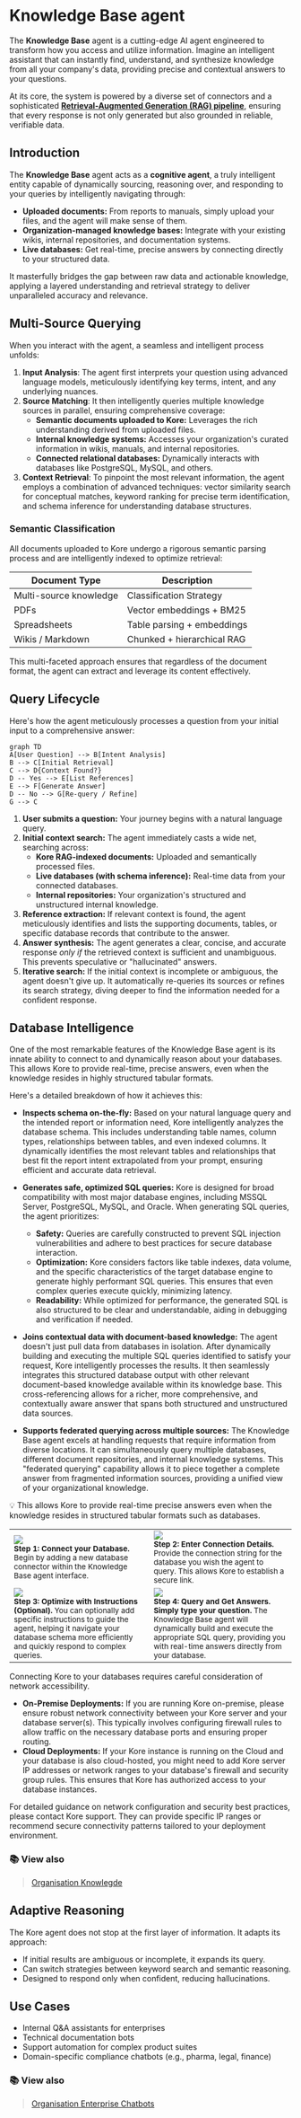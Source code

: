 # Knowledge Base agent

The **Knowledge Base** agent is a cutting-edge AI agent engineered to transform how you access and utilize information. Imagine an intelligent assistant that can instantly find, understand, and synthesize knowledge from all your company's data, providing precise and contextual answers to your questions.

At its core, the system is powered by a diverse set of connectors and a sophisticated <a target="_blank" href="/kore/ecosystem/kore_rag.html"><strong>Retrieval-Augmented Generation (RAG) pipeline</strong></a>, ensuring that every response is not only generated but also grounded in reliable, verifiable data.

## Introduction

The **Knowledge Base** agent acts as a **cognitive agent**, a truly intelligent entity capable of dynamically sourcing, reasoning over, and responding to your queries by intelligently navigating through:

  * **Uploaded documents:** From reports to manuals, simply upload your files, and the agent will make sense of them.
  * **Organization-managed knowledge bases:** Integrate with your existing wikis, internal repositories, and documentation systems.
  * **Live databases:** Get real-time, precise answers by connecting directly to your structured data.

It masterfully bridges the gap between raw data and actionable knowledge, applying a layered understanding and retrieval strategy to deliver unparalleled accuracy and relevance.

## Multi-Source Querying

When you interact with the agent, a seamless and intelligent process unfolds:

1.  **Input Analysis**: The agent first interprets your question using advanced language models, meticulously identifying key terms, intent, and any underlying nuances.
2.  **Source Matching**: It then intelligently queries multiple knowledge sources in parallel, ensuring comprehensive coverage:
      * **Semantic documents uploaded to Kore:** Leverages the rich understanding derived from uploaded files.
      * **Internal knowledge systems:** Accesses your organization's curated information in wikis, manuals, and internal repositories.
      * **Connected relational databases:** Dynamically interacts with databases like PostgreSQL, MySQL, and others.
3.  **Context Retrieval**: To pinpoint the most relevant information, the agent employs a combination of advanced techniques: vector similarity search for conceptual matches, keyword ranking for precise term identification, and schema inference for understanding database structures.

### Semantic Classification

All documents uploaded to Kore undergo a rigorous semantic parsing process and are intelligently indexed to optimize retrieval:

| Document Type              | Description                                       |
| -------------------------- | ------------------------------------------------- |
| Multi-source knowledge     | Classification Strategy                           |
| PDFs                       | Vector embeddings + BM25                          |
| Spreadsheets               | Table parsing + embeddings                        |
| Wikis / Markdown           | Chunked + hierarchical RAG                        |

This multi-faceted approach ensures that regardless of the document format, the agent can extract and leverage its content effectively.

## Query Lifecycle
Here's how the agent meticulously processes a question from your initial input to a comprehensive answer:

```mermaid
graph TD
A[User Question] --> B[Intent Analysis]
B --> C[Initial Retrieval]
C --> D{Context Found?}
D -- Yes --> E[List References]
E --> F[Generate Answer]
D -- No --> G[Re-query / Refine]
G --> C
```

1.  **User submits a question:** Your journey begins with a natural language query.
2.  **Initial context search:** The agent immediately casts a wide net, searching across:
      * **Kore RAG-indexed documents:** Uploaded and semantically processed files.
      * **Live databases (with schema inference):** Real-time data from your connected databases.
      * **Internal repositories:** Your organization's structured and unstructured internal knowledge.
3.  **Reference extraction:** If relevant context is found, the agent meticulously identifies and lists the supporting documents, tables, or specific database records that contribute to the answer.
4.  **Answer synthesis:** The agent generates a clear, concise, and accurate response *only if* the retrieved context is sufficient and unambiguous. This prevents speculative or "hallucinated" answers.
5.  **Iterative search:** If the initial context is incomplete or ambiguous, the agent doesn't give up. It automatically re-queries its sources or refines its search strategy, diving deeper to find the information needed for a confident response.

## Database Intelligence

One of the most remarkable features of the Knowledge Base agent is its innate ability to connect to and dynamically reason about your databases. This allows Kore to provide real-time, precise answers, even when the knowledge resides in highly structured tabular formats.

Here's a detailed breakdown of how it achieves this:

  * **Inspects schema on-the-fly:** Based on your natural language query and the intended report or information need, Kore intelligently analyzes the database schema. This includes understanding table names, column types, relationships between tables, and even indexed columns. It dynamically identifies the most relevant tables and relationships that best fit the report intent extrapolated from your prompt, ensuring efficient and accurate data retrieval.

  * **Generates safe, optimized SQL queries:** Kore is designed for broad compatibility with most major database engines, including MSSQL Server, PostgreSQL, MySQL, and Oracle. When generating SQL queries, the agent prioritizes:

      * **Safety:** Queries are carefully constructed to prevent SQL injection vulnerabilities and adhere to best practices for secure database interaction.
      * **Optimization:** Kore considers factors like table indexes, data volume, and the specific characteristics of the target database engine to generate highly performant SQL queries. This ensures that even complex queries execute quickly, minimizing latency.
      * **Readability:** While optimized for performance, the generated SQL is also structured to be clear and understandable, aiding in debugging and verification if needed.

  * **Joins contextual data with document-based knowledge:** The agent doesn't just pull data from databases in isolation. After dynamically building and executing the multiple SQL queries identified to satisfy your request, Kore intelligently processes the results. It then seamlessly integrates this structured database output with other relevant document-based knowledge available within its knowledge base. This cross-referencing allows for a richer, more comprehensive, and contextually aware answer that spans both structured and unstructured data sources.

  * **Supports federated querying across multiple sources:** The Knowledge Base agent excels at handling requests that require information from diverse locations. It can simultaneously query multiple databases, different document repositories, and internal knowledge systems. This "federated querying" capability allows it to piece together a complete answer from fragmented information sources, providing a unified view of your organizational knowledge.

💡 This allows Kore to provide real-time precise answers even when the knowledge resides in structured tabular formats such as databases.

<table>
<tbody>
  <tr>
   <td>
      <img src="./assets/db_step1.png"/><br>
      <sub><b>Step 1: Connect your Database.</b> Begin by adding a new database connector within the Knowledge Base agent interface.</sub>
   </td>
   <td>
      <img src="./assets/db_step2.png"/><br>
      <sub><b>Step 2: Enter Connection Details.</b> Provide the connection string for the database you wish the agent to query. This allows Kore to establish a secure link.</sub>
   </td>
  </tr>
  <tr>
   <td>
      <img src="./assets/db_step3.png"/><br>
      <sub><b>Step 3: Optimize with Instructions (Optional).</b> You can optionally add specific instructions to guide the agent, helping it navigate your database schema more efficiently and quickly respond to complex queries.</sub>
   </td>
   <td>
      <img src="./assets/db_step4.png"/><br>
      <sub><b>Step 4: Query and Get Answers. Simply type your question.</b> The Knowledge Base agent will dynamically build and execute the appropriate SQL query, providing you with real-time answers directly from your database.</sub>
   </td>
  </tr>
</tbody>
</table>


Connecting Kore to your databases requires careful consideration of network accessibility.

  * **On-Premise Deployments:** If you are running Kore on-premise, please ensure robust network connectivity between your Kore server and your database server(s). This typically involves configuring firewall rules to allow traffic on the necessary database ports and ensuring proper routing.
  * **Cloud Deployments:** If your Kore instance is running on the Cloud and your database is also cloud-hosted, you might need to add Kore server IP addresses or network ranges to your database's firewall and security group rules. This ensures that Kore has authorized access to your database instances.

For detailed guidance on network configuration and security best practices, please contact Kore support. They can provide specific IP ranges or recommend secure connectivity patterns tailored to your deployment environment.

### 📚 View also

> [Organisation Knowlegde](/org/buckets.html)

## Adaptive Reasoning
The Kore agent does not stop at the first layer of information. It adapts its approach:
- If initial results are ambiguous or incomplete, it expands its query.
- Can switch strategies between keyword search and semantic reasoning.
- Designed to respond only when confident, reducing hallucinations.

## Use Cases
- Internal Q&A assistants for enterprises
- Technical documentation bots
- Support automation for complex product suites
- Domain-specific compliance chatbots (e.g., pharma, legal, finance)

### 📚 View also

> [Organisation Enterprise Chatbots](/org/chatbots.html)
